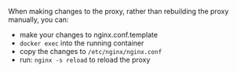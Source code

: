 When making changes to the proxy, rather than rebuilding the proxy manually, you can:

-   make your changes to nginx.conf.template
-   `docker exec` into the running container
-   copy the changes to `/etc/nginx/nginx.conf`
-   run: `nginx -s reload` to reload the proxy
